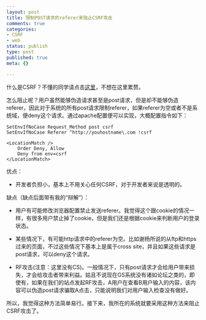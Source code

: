 ```yaml
--- 
layout: post
title: 限制POST请求的referer来阻止CSRF攻击
comments: true
categories:
- CSRF
- web
status: publish
type: post
published: true
meta: {}

---
```


什么是CSRF？不懂的同学请点击[这里][]，不想在这里累赘。

怎么阻止呢？用户虽然能够伪造请求甚至是post请求，但是却不能够伪造referer，因此对于系统的所有post请求限制referer，如果referer为空或者不是系统域，便deny这个请求。通过apache配置便可以实现，大概配置指令如下：

~~~~ shell
SetEnvIfNoCase Request_Method post csrf
SetEnvIfNoCase Referer ^http://youhostname\.com !csrf

<LocationMatch />
    Order Deny, Allow
    Deny from env=csrf
</LocationMatch>
~~~~

优点：

-   开发者负担小，基本上不用关心任何CSRF，对于开发者来说是透明的。

缺点（缺点后面带有我的“辩解”）：

-   用户有可能修改浏览器配置禁止发送referer。我觉得这个跟cookie的情况一样，有很多用户禁止掉了cookie，但是我们还是根据cookie来判断用户的登录状态。

-   某些情况下，有可能http请求中的referer为空。比如谢杨所说的从ftp和https过来的页面，不过这些情况下基本上是属于cross
    site，并且如果这些请求是post请求，可以deny这个请求。

-   RF攻击(注意：这里没有CS)。一般情况下，只有post请求才会给用户带来损失，才会给攻击者带来利益。姑且不说现在GS系统没有诸如论坛之类的，即使有，如果在我们的站点发起RF攻击，A用户在查看B用户输入的内容，该内容可以伪造post请求骗取A点击，只能说明我们对用户输入检查没有做好。

所以，我觉得这种方法简单易行。接下来，我所在的系统就要采用这种方法来阻止CSRF攻击了。

  [这里]: http://en.wikipedia.org/wiki/Cross-site_request_forgery
